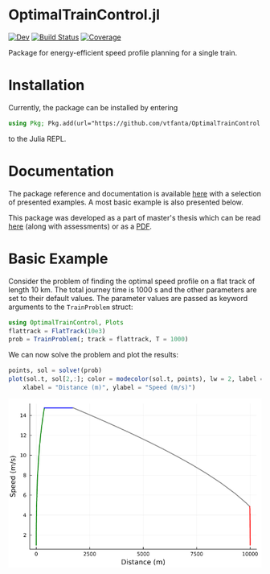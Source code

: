 # OptimalTrainControl.jl

<!-- [![Stable](https://img.shields.io/badge/docs-stable-blue.svg)](https://vtfanta.github.io/OptimalTrainControl.jl/stable/) -->
[![Dev](https://img.shields.io/badge/docs-dev-blue.svg)](https://vtfanta.github.io/OptimalTrainControl.jl/dev/)
[![Build Status](https://github.com/vtfanta/OptimalTrainControl.jl/actions/workflows/CI.yml/badge.svg?branch=main)](https://github.com/vtfanta/OptimalTrainControl.jl/actions/workflows/CI.yml?query=branch%3Amain)
[![Coverage](https://codecov.io/gh/vtfanta/OptimalTrainControl.jl/branch/main/graph/badge.svg)](https://codecov.io/gh/vtfanta/OptimalTrainControl.jl)

Package for energy-efficient speed profile planning for a single train.

# Installation

Currently, the package can be installed by entering
```julia
using Pkg; Pkg.add(url="https://github.com/vtfanta/OptimalTrainControl.jl")
```
to the Julia REPL.

# Documentation

The package reference and documentation is available [here](https://vtfanta.github.io/OptimalTrainControl.jl/dev/)
with a selection of presented examples. A most basic example is also presented below.

This package was developed as a part of master's thesis which can be read [here](https://dspace.cvut.cz/handle/10467/109765?locale-attribute=enhttps://dspace.cvut.cz/handle/10467/109765?locale-attribute=en) (along with assessments) or as a [PDF](https://dspace.cvut.cz/bitstream/handle/10467/109765/F3-DP-2023-Fanta-Vit-DP_fantavit.pdf?sequence=-1&isAllowed=y).

# Basic Example
Consider the problem of finding the optimal speed profile on a flat track of length $10\ \mathrm{km}$. The total journey time is
$1000\ \mathrm{s}$ and the other parameters are set to their default values.
The parameter values are passed as keyword arguments to the `TrainProblem` struct:
```julia
using OptimalTrainControl, Plots 
flattrack = FlatTrack(10e3)
prob = TrainProblem(; track = flattrack, T = 1000)
```
We can now solve the problem and plot the results:
```julia
points, sol = solve!(prob)
plot(sol.t, sol[2,:]; color = modecolor(sol.t, points), lw = 2, label = false,
    xlabel = "Distance (m)", ylabel = "Speed (m/s)") 
```
![Flat track solution](/examples/flattrack_solution.png)


